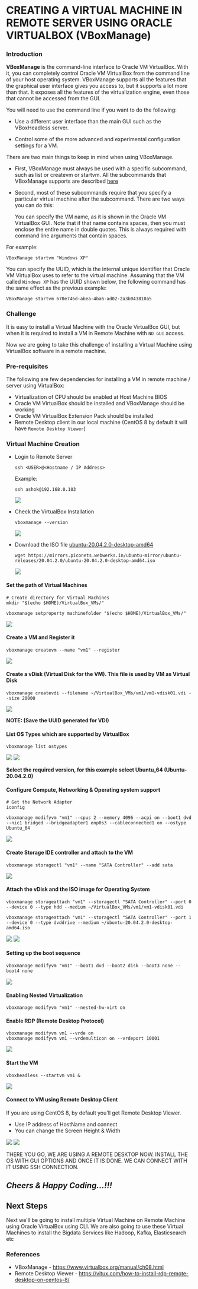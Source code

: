 # CREATING A VIRTUAL MACHINE IN REMOTE SERVER USING ORACLE VIRTUALBOX (VBoxManage)

### Introduction

**VBoxManage** is the command-line interface to Oracle VM VirtualBox. With it, you can completely control Oracle VM VirtualBox from the command line of your host operating system. VBoxManage supports all the features that the graphical user interface gives you access to, but it supports a lot more than that. It exposes all the features of the virtualization engine, even those that cannot be accessed from the GUI.

You will need to use the command line if you want to do the following:

- Use a different user interface than the main GUI such as the VBoxHeadless server.

- Control some of the more advanced and experimental configuration settings for a VM.

There are two main things to keep in mind when using VBoxManage. 

- First, VBoxManage must always be used with a specific subcommand, such as list or createvm or startvm. All the subcommands that VBoxManage supports are described [here](https://www.virtualbox.org/manual/ch08.html)

- Second, most of these subcommands require that you specify a particular virtual machine after the subcommand. There are two ways you can do this:

  You can specify the VM name, as it is shown in the Oracle VM VirtualBox GUI. Note that if that name contains spaces, then you must enclose the entire name in double quotes. This is always required with command line arguments that contain spaces.
  
For example:

```
VBoxManage startvm "Windows XP"
```

You can specify the UUID, which is the internal unique identifier that Oracle VM VirtualBox uses to refer to the virtual machine. Assuming that the VM called `Windows XP` has the UUID shown below, the following command has the same effect as the previous example:

```
VBoxManage startvm 670e746d-abea-4ba6-ad02-2a3b043810a5
```

### Challenge

It is easy to install a Virtual Machine with the Oracle VirtualBox GUI, but when it is required to install a VM in Remote Machine with `NO GUI` access.

Now we are going to take this challenge of installing a Virtual Machine using VirtualBox software in a remote machine.

### Pre-requisites

The following are few dependencies for installing a VM in remote machine / server using VirtualBox:

- Virtualization of CPU should be enabled at Host Machine BIOS
- Oracle VM VirtualBox should be installed and VBoxManage should be working
- Oracle VM VirtualBox Extension Pack should be installed
- Remote Desktop client in our local machine (CentOS 8 by default it will have `Remote Desktop Viewer`)

### Virtual Machine Creation

- Login to Remote Server

  ```
  ssh <USER>@<Hostname / IP Address>
  ```
  Example:
  ```
  ssh ashok@192.168.0.103
  ```

  <img src="Screenshots/UserSSH.png">

- Check the VirtualBox Installation

  ```
  vboxmanage --version
  ```

  <img src="Screenshots/VirtualBoxVersion.png">
  
- Download the ISO file [ubuntu-20.04.2.0-desktop-amd64](https://ubuntu.com/download/desktop)

  ```
  wget https://mirrors.piconets.webwerks.in/ubuntu-mirror/ubuntu-releases/20.04.2.0/ubuntu-20.04.2.0-desktop-amd64.iso
  ```

  <img src="Screenshots/ISO_Download.png">

#### Set the path of Virtual Machines

```
# Create directory for Virtual Machines
mkdir "$(echo $HOME)/VirtualBox_VMs/"

vboxmanage setproperty machinefolder "$(echo $HOME)/VirtualBox_VMs/"
```

<img src="Screenshots/VM_Store.png">

#### Create a VM and Register it

```
vboxmanage createvm --name "vm1" --register
```

<img src="Screenshots/RegisterVM.png">

#### Create a vDisk (Virtual Disk for the VM). This file is used by VM as Virtual Disk

```
vboxmanage createvdi --filename ~/VirtualBox_VMs/vm1/vm1-vdisk01.vdi --size 20000
```

<img src="Screenshots/CreateVDI.png">

**NOTE: (Save the UUID generated for VDI)**

#### List OS Types which are supported by VirtualBox

```
vboxmanage list ostypes
```

<img src="Screenshots/OS_Types1.png">

<img src="Screenshots/OS_Types2.png">

**Select the required version, for this example select Ubuntu_64 (Ubuntu-20.04.2.0)**

#### Configure Compute, Networking & Operating system support

```
# Get the Network Adapter
iconfig

vboxmanage modifyvm "vm1" --cpus 2 --memory 4096 --acpi on --boot1 dvd --nic1 bridged --bridgeadapter1 enp0s3 --cableconnected1 on --ostype Ubuntu_64
```

<img src="Screenshots/ResourceAllocation.png">

#### Create Storage IDE controller and attach to the VM

```
vboxmanage storagectl "vm1" --name "SATA Controller" --add sata
```

<img src="Screenshots/AddSATAController1.png">

#### Attach the vDisk and the ISO image for Operating System

```
vboxmanage storageattach "vm1" --storagectl "SATA Controller" --port 0 --device 0 --type hdd --medium ~/VirtualBox_VMs/vm1/vm1-vdisk01.vdi

vboxmanage storageattach "vm1" --storagectl "SATA Controller" --port 1 --device 0 --type dvddrive --medium ~/ubuntu-20.04.2.0-desktop-amd64.iso
```

<img src="Screenshots/Attach_VDI.png">

<img src="Screenshots/Attach_ISO.png">

#### Setting up the boot sequence

```
vboxmanage modifyvm "vm1" --boot1 dvd --boot2 disk --boot3 none --boot4 none
```

<img src="Screenshots/SettingBootSequence.png">

#### Enabling Nested Virtualization

```
vboxmanage modifyvm "vm1" --nested-hw-virt on
```

#### Enable RDP (Remote Desktop Protocol)

```
vboxmanage modifyvm vm1 --vrde on
vboxmanage modifyvm vm1 --vrdemulticon on --vrdeport 10001
```

<img src="Screenshots/Enable_RDP.png">

#### Start the VM

```
vboxheadless --startvm vm1 &
```

<img src="Screenshots/StartingVM.png">

#### Connect to VM using Remote Desktop Client

If you are using CentOS 8, by default you'll get Remote Desktop Viewer.

- Use IP address of HostName and connect
- You can change the Screen Height & Width

<img src="Screenshots/RDP_Connection.png">

<img src="Screenshots/UbuntuInstallationWithRDP.png">

THERE YOU GO, WE ARE USING A REMOTE DESKTOP NOW. INSTALL THE OS WITH GUI OPTIONS AND ONCE IT IS DONE. WE CAN CONNECT WITH IT USING SSH CONNECTION.

## ***Cheers & Happy Coding...!!!***

## Next Steps

Next we'll be going to install multiple Virtual Machine on Remote Machine using Oracle VirtualBox using CLI.
We are also going to use these Virtual Machines to install the Bigdata Services like Hadoop, Kafka, Elasticsearch etc 

### References

- VBoxManage - https://www.virtualbox.org/manual/ch08.html
- Remote Desktop Viewer - https://vitux.com/how-to-install-rdp-remote-desktop-on-centos-8/